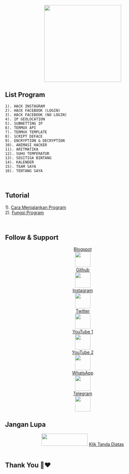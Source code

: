 <center>
<img src="https://1.bp.blogspot.com/-RjbH0PsSiek/XhxquNbaESI/AAAAAAAAAHI/niBbnodOdeYlTSr137ie64kqQuVVMluogCNcBGAsYHQ/s1600/20200112_195431.png" href="https://gatorberkelas.blogspot.com" width="250"height="250"</img>
</center>

## List Program
```
1). HACK INSTAGRAM
2). HACK FACEBOOK (LOGIN)
3). HACK FACEBOOK (NO LOGIN)
4). IP GEOLOCATION
5). SUBNETTING IP
6). TERMUX API
7). TERMUX TEMPLATE
8). SCRIPT DEFACE
9). ENCRYPTION & DECRYPTION
10). ANIMASI HACKER
11). ARITMATIKA
12). SUHU TEMPERATUR
13). SEGITIGA BINTANG
14). KALENDER
15). TEAM SAYA
16). TENTANG SAYA
```
<br>

## Tutorial
1). <a href="https://gatorberkelas.blogspot.com">Cara Menjalankan Program</a>
<br>
2). <a  href="https://gatorberkelas.blogspot.com">Fungsi Program</a>

<br>

## Follow & Support
<center>
<a  href="https://gatorberkelas.blogspot.com">Blogspot</a>
<br>
<img src="https://1.bp.blogspot.com/-Fd7WYVcb0dc/X7pQcn1XtJI/AAAAAAAAFQo/lGH28CWG3zEOy-TlArj_2AiIy4SPEIC6gCNcBGAsYHQ/s1280/20201122_184028.jpg" href="https://gatorberkelas.blogspot.com" width="50"height="50"</img>
<br>
<a  href="https://github.com/Gator-Bks">Github</a>
<br>
<img src="https://1.bp.blogspot.com/-6NoYLbmclOs/X7pQbMbn3uI/AAAAAAAAFQk/Ep4IZvPX3TQPrr9tBDcyOAz4Kgdn9rOhACNcBGAsYHQ/s1280/20201122_184124.jpg" href="https://github.com/Gator-Bks" width="50"height="50"</img>
<br>
<a  href="https://www.instagram.com/gator_bks">Instagram</a>
<br>
<img src="https://1.bp.blogspot.com/-_7Oxaqdpdis/X7pQe2J1gQI/AAAAAAAAFQw/ZRAbY3B9QpolsAvfkM7KLm8cLtmgrA6RgCNcBGAsYHQ/s1280/20201122_184221.jpg" href="https://www.instagram.com/gator_bks" width="50"height="50"</img>
<br>
<a  href="https://twitter.com/gator_bks">Twitter</a>
<br>
<img src="https://1.bp.blogspot.com/-Em-uSbIhEAs/X7pQeNsMROI/AAAAAAAAFQs/ENA5yG4KoLoSxVhlRZCpvGOlpVKJf0aMgCNcBGAsYHQ/s1280/20201122_184254.jpg" href="https://twitter.com/gator_bks" width="50"height="50"</img>
<br>
<a  href="https://www.youtube.com/channel/UCrzkADYdl1qQOgeURA_m62g">YouTube 1</a>
<br>
<img src="https://1.bp.blogspot.com/-YQFndGgi_9Y/X7pQfzsnWJI/AAAAAAAAFQ0/88LQDH0a2jEcxs6AY9aXyI6y3XFok1OmwCNcBGAsYHQ/s1280/20201122_184512.jpg" href="https://www.youtube.com/channel/UCrzkADYdl1qQOgeURA_m62g" width="50"height="50"</img>
<br>
<a  href="https://www.youtube.com/channel/UCFy1ZNRvXQGeSLfktmviDLw">YouTube 2</a>
<br>
<img src="https://1.bp.blogspot.com/-YQFndGgi_9Y/X7pQfzsnWJI/AAAAAAAAFQ0/88LQDH0a2jEcxs6AY9aXyI6y3XFok1OmwCNcBGAsYHQ/s1280/20201122_184512.jpg" href="https://www.youtube.com/channel/UCFy1ZNRvXQGeSLfktmviDLw" width="50"height="50"</img>
<br>
<a  href=http://wa.me/6281310662343>WhatsApp</a>
<br>
<img src="https://1.bp.blogspot.com/-_8377_9knLI/X7pQhB0W2iI/AAAAAAAAFQ8/rDzmsa7JdmwFFyhg7IQh4ddM0iBC2fAIwCNcBGAsYHQ/s1280/20201122_184657.jpg" href="http://wa.me/6281310662343" width="50"height="50"</img>
<br>
<a  href="http://t.me/nfz01">Telegram</a>
<br>
<img src="https://1.bp.blogspot.com/-kOtDZeFx7PE/X7pQhA5r6zI/AAAAAAAAFQ4/MOEztOGlJy0-_huj4BVTejrEFKwyXlFJQCNcBGAsYHQ/s1280/20201122_184845.jpg" href="http://t.me/nfz01" width="50"height="50"</img>
<br>
</center>

## Jangan Lupa
<center>
<img src="https://1.bp.blogspot.com/-56z9qSi4Zzs/X7o8pkF1x0I/AAAAAAAAFPM/HZVtlFZ3ugI3JHfBxY6TrqhxAIwZf7OYwCNcBGAsYHQ/s840/Screenshot_2020_1122_172322.png" href="https://github.com/Gator-Bks/SuperTools" width="150"height="40"</img>
<a  href="https://github.com/Gator-Bks/SuperTools">Klik Tanda Diatas</a>
<br>
</center>
<br>

## Thank You 💙❤️